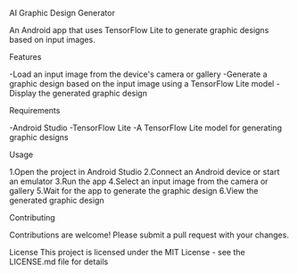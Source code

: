 AI Graphic Design Generator

An Android app that uses TensorFlow Lite to generate graphic designs based on input images.

Features

-Load an input image from the device's camera or gallery
-Generate a graphic design based on the input image using a TensorFlow Lite model
-Display the generated graphic design

Requirements

-Android Studio
-TensorFlow Lite
-A TensorFlow Lite model for generating graphic designs

Usage

1.Open the project in Android Studio
2.Connect an Android device or start an emulator
3.Run the app
4.Select an input image from the camera or gallery
5.Wait for the app to generate the graphic design
6.View the generated graphic design

Contributing

Contributions are welcome! Please submit a pull request with your changes.

License
This project is licensed under the MIT License - see the LICENSE.md file for details
